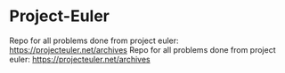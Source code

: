  # Project-Euler
  		  
  Repo for all problems done from project euler: https://projecteuler.net/archives		  Repo for all problems done from project euler: https://projecteuler.net/archives
